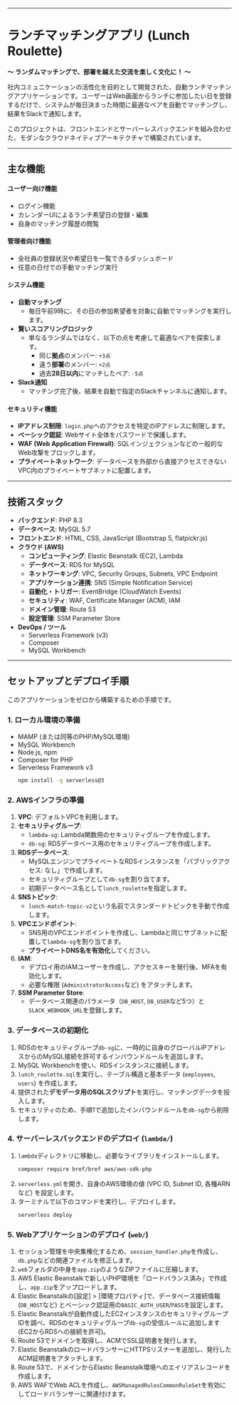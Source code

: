 
-----

#  ランチマッチングアプリ (Lunch Roulette)

**〜 ランダムマッチングで、部署を越えた交流を楽しく文化に！ 〜**

社内コミュニケーションの活性化を目的として開発された、自動ランチマッチングアプリケーションです。ユーザーはWeb画面からランチに参加したい日を登録するだけで、システムが毎日決まった時間に最適なペアを自動でマッチングし、結果をSlackで通知します。

このプロジェクトは、フロントエンドとサーバーレスバックエンドを組み合わせた、モダンなクラウドネイティブアーキテクチャで構築されています。

-----

##  主な機能

#### ユーザー向け機能

  * ログイン機能
  * カレンダーUIによるランチ希望日の登録・編集
  * 自身のマッチング履歴の閲覧

#### 管理者向け機能

  * 全社員の登録状況や希望日を一覧できるダッシュボード
  * 任意の日付での手動マッチング実行

#### システム機能

  * **自動マッチング**
      * 毎日午前9時に、その日の参加希望者を対象に自動でマッチングを実行します。
  * **賢いスコアリングロジック**
      * 単なるランダムではなく、以下の点を考慮して最適なペアを探索します。
          * 同じ**拠点**のメンバー: `+3点`
          * 違う**部署**のメンバー: `+2点`
          * 過去**28日以内**にマッチしたペア: `-5点`
  * **Slack通知**
      * マッチング完了後、結果を自動で指定のSlackチャンネルに通知します。

####  セキュリティ機能

  * **IPアドレス制限**: `login.php`へのアクセスを特定のIPアドレスに制限します。
  * **ベーシック認証**: Webサイト全体をパスワードで保護します。
  * **WAF (Web Application Firewall)**: SQLインジェクションなどの一般的なWeb攻撃をブロックします。
  * **プライベートネットワーク**: データベースを外部から直接アクセスできないVPC内のプライベートサブネットに配置します。

-----

##  技術スタック

  * **バックエンド**: PHP 8.3
  * **データベース**: MySQL 5.7
  * **フロントエンド**: HTML, CSS, JavaScript (Bootstrap 5, flatpickr.js)
  * **クラウド (AWS)**
      * **コンピューティング**: Elastic Beanstalk (EC2), Lambda
      * **データベース**: RDS for MySQL
      * **ネットワーキング**: VPC, Security Groups, Subnets, VPC Endpoint
      * **アプリケーション連携**: SNS (Simple Notification Service)
      * **自動化・トリガー**: EventBridge (CloudWatch Events)
      * **セキュリティ**: WAF, Certificate Manager (ACM), IAM
      * **ドメイン管理**: Route 53
      * **設定管理**: SSM Parameter Store
  * **DevOps / ツール**
      * Serverless Framework (v3)
      * Composer
      * MySQL Workbench

-----

##  セットアップとデプロイ手順

このアプリケーションをゼロから構築するための手順です。

### 1\.  ローカル環境の準備

  * MAMP (または同等のPHP/MySQL環境)
  * MySQL Workbench
  * Node.js, npm
  * Composer for PHP
  * Serverless Framework v3
    ```bash
    npm install -g serverless@3
    ```

### 2\.  AWSインフラの準備

1.  **VPC**: デフォルトVPCを利用します。
2.  **セキュリティグループ**:
      * `lambda-sg`: Lambda関数用のセキュリティグループを作成します。
      * `db-sg`: RDSデータベース用のセキュリティグループを作成します。
3.  **RDSデータベース**:
      * MySQLエンジンでプライベートなRDSインスタンスを「パブリックアクセス: なし」で作成します。
      * セキュリティグループとして`db-sg`を割り当てます。
      * 初期データベース名として`lunch_roulette`を指定します。
4.  **SNSトピック**:
      * `lunch-match-topic-v2`という名前でスタンダードトピックを手動で作成します。
5.  **VPCエンドポイント**:
      * SNS用のVPCエンドポイントを作成し、Lambdaと同じサブネットに配置して`lambda-sg`を割り当てます。
      * **プライベートDNS名を有効化**してください。
6.  **IAM**:
      * デプロイ用のIAMユーザーを作成し、アクセスキーを発行後、MFAを有効化します。
      * 必要な権限 (`AdministratorAccess`など) をアタッチします。
7.  **SSM Parameter Store**:
      * データベース関連のパラメータ（`DB_HOST`, `DB_USER`など5つ）と`SLACK_WEBHOOK_URL`を登録します。

### 3\.  データベースの初期化

1.  RDSのセキュリティグループ`db-sg`に、一時的に自身のグローバルIPアドレスからのMySQL接続を許可するインバウンドルールを追加します。
2.  MySQL Workbenchを使い、RDSインスタンスに接続します。
3.  `lunch_roulette.sql`を実行し、テーブル構造と基本データ (`employees`, `users`) を作成します。
4.  提供された**デモデータ用のSQLスクリプト**を実行し、マッチングデータを投入します。
5.  セキュリティのため、手順1で追加したインバウンドルールを`db-sg`から削除します。

### 4\.  サーバーレスバックエンドのデプロイ (`lambda/`)

1.  `lambda`ディレクトリに移動し、必要なライブラリをインストールします。
    ```bash
    composer require bref/bref aws/aws-sdk-php
    ```
2.  `serverless.yml`を開き、自身のAWS環境の値 (VPC ID, Subnet ID, 各種ARNなど) を設定します。
3.  ターミナルで以下のコマンドを実行し、デプロイします。
    ```bash
    serverless deploy
    ```

### 5\.  Webアプリケーションのデプロイ (`web/`)

1.  セッション管理を中央集権化するため、`session_handler.php`を作成し、`db.php`などの関連ファイルを修正します。
2.  `web`フォルダの中身を`app.zip`のようなZIPファイルに圧縮します。
3.  AWS Elastic Beanstalkで新しいPHP環境を「ロードバランス済み」で作成し、`app.zip`をアップロードします。
4.  Elastic Beanstalkの[設定] \> [環境プロパティ]で、データベース接続情報 (`DB_HOST`など) とベーシック認証用の`BASIC_AUTH_USER`/`PASS`を設定します。
5.  Elastic Beanstalkが自動作成したEC2インスタンスのセキュリティグループIDを調べ、RDSのセキュリティグループ`db-sg`の受信ルールに追加します (EC2からRDSへの接続を許可)。
6.  Route 53でドメインを取得し、ACMでSSL証明書を発行します。
7.  Elastic BeanstalkのロードバランサーにHTTPSリスナーを追加し、発行したACM証明書をアタッチします。
8.  Route 53で、ドメインからElastic Beanstalk環境へのエイリアスレコードを作成します。
9.  AWS WAFでWeb ACLを作成し、`AWSManagedRulesCommonRuleSet`を有効にしてロードバランサーに関連付けます。